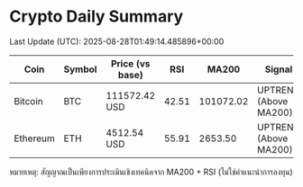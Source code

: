 # Crypto Daily Summary

Last Update (UTC): 2025-08-28T01:49:14.485896+00:00

| Coin | Symbol | Price (vs base) | RSI | MA200 | Signal |
|------|--------|------------------|-----|-------|--------|
| Bitcoin | BTC | 111572.42 USD | 42.51 | 101072.02 | UPTREND (Above MA200) |
| Ethereum | ETH | 4512.54 USD | 55.91 | 2653.50 | UPTREND (Above MA200) |

หมายเหตุ: สัญญาณเป็นเพียงการประเมินเชิงเทคนิคจาก MA200 + RSI (ไม่ใช่คำแนะนำการลงทุน)